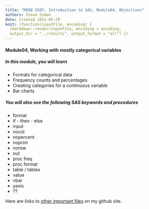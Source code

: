 ```yaml
---
title: "MEDB 5507, Introduction to SAS, Module04, Objectives"
authors: Steve Simon
date: Created 2021-05-29
knit: (function(inputFile, encoding) {
  rmarkdown::render(inputFile, encoding = encoding,
  output_dir = "../results", output_format = "all") }) 
---
```


#### Module04, Working with mostly categorical variables

##### In this module, you will learn

+ Formats for categorical data
+ Frequency counts and percentages
+ Creating categories for a continuous variable
+ Bar charts

##### You will also see the following SAS keywords and procedures

+ format
+ if - then - else
+ input
+ nocol
+ nopercent
+ noprint
+ norow
+ out
+ proc freq
+ proc format
+ table / tables
+ value
+ vbar
+ yaxis
+ ??

Here are links to [other important files][readme] on my github site.

[readme]: https://github.com/pmean/introduction-to-SAS/blob/master/README.md

